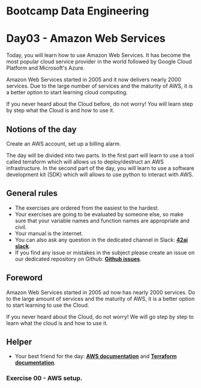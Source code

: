 # Bootcamp Data Engineering

# Day03 - Amazon Web Services

Today, you will learn how to use Amazon Web Services. It has become the most popular cloud service provider in the world followed by Google Cloud Platform and Microsoft's Azure.

Amazon Web Services started in 2005 and it now delivers nearly 2000 services. Due to the large number of services and the maturity of AWS, it is a better option to start learning cloud computing.

If you never heard about the Cloud before, do not worry! You will learn step by step what the Cloud is and how to use it.

## Notions of the day

Create an AWS account, set up a billing alarm.

The day will be divided into two parts. In the first part will learn to use a tool called terraform which will allows us to deploy/destruct an AWS infrastructure. In the second part of the day, you will learn to use a software development kit (SDK) which will allows to use python to interact with AWS.

## General rules

* The exercises are ordered from the easiest to the hardest.
* Your exercises are going to be evaluated by someone else, so make sure that your variable names and function names are appropriate and civil. 
* Your manual is the internet.
* You can also ask any question in the dedicated channel in Slack: **[42ai slack](https://42-ai.slack.com)**.
* If you find any issue or mistakes in the subject please create an issue on our dedicated repository on Github:  **[Github issues](https://github.com/42-AI/bootcamp_data-engineering/issues)**.

## Foreword

Amazon Web Services started in 2005 ad now has nearly 2000 services. Do to the large amount of services and the maturity of AWS, it is a better option to start learning to use the Cloud. 

If you never heard about the Cloud, do not worry! We will go step by step to learn what the cloud is and how to use it.

## Helper 

* Your best friend for the day: **[AWS documentation](https://docs.aws.amazon.com/index.html)** and **[Terraform documentation](https://www.terraform.io/docs/index.html)**.

### Exercise 00 - AWS setup.
